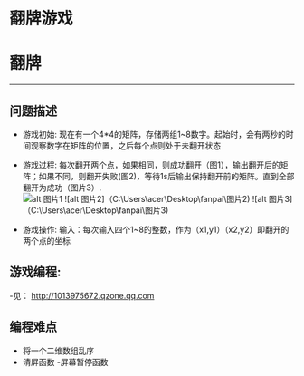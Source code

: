 翻牌游戏
===========



翻牌
===
---

问题描述
------

- 游戏初始:
现在有一个4*4的矩阵，存储两组1~8数字。起始时，会有两秒的时间观察数字在矩阵的位置，之后每个点则处于未翻开状态


- 游戏过程:
每次翻开两个点，如果相同，则成功翻开（图1），输出翻开后的矩阵；如果不同，则翻开失败(图2)，等待1s后输出保持翻开前的矩阵。直到全部翻开为成功（图片3）.  
![alt 图片1](C:\Users\acer\Desktop\fanpai\图片1)
![alt 图片2]（C:\Users\acer\Desktop\fanpai\图片2)
![alt 图片3]（C:\Users\acer\Desktop\fanpai\图片3)


- 游戏操作:
输入：每次输入四个1~8的整数，作为（x1,y1）（x2,y2）即翻开的两个点的坐标

   
游戏编程:
----
-见： http://1013975672.qzone.qq.com


编程难点
----
- 将一个二维数组乱序
- 清屏函数
-屏幕暂停函数
